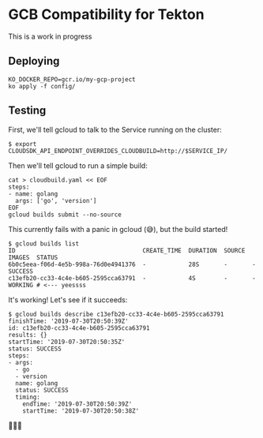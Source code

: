 # GCB Compatibility for Tekton

This is a work in progress

## Deploying

```
KO_DOCKER_REPO=gcr.io/my-gcp-project
ko apply -f config/
```

## Testing

First, we'll tell gcloud to talk to the Service running on the cluster:

```
$ export CLOUDSDK_API_ENDPOINT_OVERRIDES_CLOUDBUILD=http://$SERVICE_IP/
```

Then we'll tell gcloud to run a simple build:

```
cat > cloudbuild.yaml << EOF
steps:
- name: golang
  args: ['go', 'version']
EOF
gcloud builds submit --no-source
```

This currently fails with a panic in gcloud (😅), but the build started!

```
$ gcloud builds list
ID                                    CREATE_TIME  DURATION  SOURCE  IMAGES  STATUS
6b0c5eea-f06d-4e5b-998a-76d0e4941376  -            28S       -       -       SUCCESS
c13efb20-cc33-4c4e-b605-2595cca63791  -            4S        -       -       WORKING # <--- yeessss
```

It's working! Let's see if it succeeds:

```
$ gcloud builds describe c13efb20-cc33-4c4e-b605-2595cca63791
finishTime: '2019-07-30T20:50:39Z'
id: c13efb20-cc33-4c4e-b605-2595cca63791
results: {}
startTime: '2019-07-30T20:50:35Z'
status: SUCCESS
steps:
- args:
  - go
  - version
  name: golang
  status: SUCCESS
  timing:
    endTime: '2019-07-30T20:50:39Z'
    startTime: '2019-07-30T20:50:38Z'
```

🎉🎉🎉
